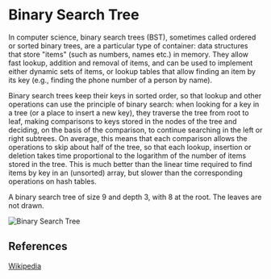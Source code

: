 # Binary Search Tree

In computer science, binary search trees (BST), sometimes called 
ordered or sorted binary trees, are a particular type of container: 
data structures that store "items" (such as numbers, names etc.) 
in memory. They allow fast lookup, addition and removal of 
items, and can be used to implement either dynamic sets of 
items, or lookup tables that allow finding an item by its key 
(e.g., finding the phone number of a person by name).

Binary search trees keep their keys in sorted order, so that lookup 
and other operations can use the principle of binary search: 
when looking for a key in a tree (or a place to insert a new key), 
they traverse the tree from root to leaf, making comparisons to 
keys stored in the nodes of the tree and deciding, on the basis 
of the comparison, to continue searching in the left or right 
subtrees. On average, this means that each comparison allows 
the operations to skip about half of the tree, so that each 
lookup, insertion or deletion takes time proportional to the 
logarithm of the number of items stored in the tree. This is 
much better than the linear time required to find items by key 
in an (unsorted) array, but slower than the corresponding 
operations on hash tables.

A binary search tree of size 9 and depth 3, with 8 at the root.
The leaves are not drawn.

![Binary Search Tree](https://upload.wikimedia.org/wikipedia/commons/d/da/Binary_search_tree.svg)

## References

[Wikipedia](https://en.wikipedia.org/wiki/Binary_search_tree)
